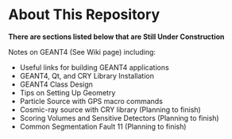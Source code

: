 # About This Repository
**There are sections listed below that are Still Under Construction** <br/>

Notes on GEANT4 (See Wiki page) including:
- Useful links for building GEANT4 applications
- GEANT4, Qt, and CRY Library Installation
- GEANT4 Class Design
- Tips on Setting Up Geometry
- Particle Source with GPS macro commands
- Cosmic-ray source with CRY library (Planning to finish)
- Scoring Volumes and Sensitive Detectors (Planning to finish)
- Common Segmentation Fault 11 (Planning to finish)


